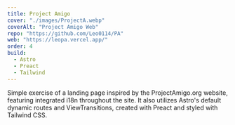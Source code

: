 ```yaml
---
title: Project Amigo
cover: "./images/ProjectA.webp"
coverAlt: "Project Amigo Web"
repo: "https://github.com/Leo0114/PA"
web: "https://leopa.vercel.app/"
order: 4
build:
  - Astro
  - Preact
  - Tailwind
---
```


Simple exercise of a landing page inspired by the ProjectAmigo.org website, featuring integrated i18n throughout the site. It also utilizes Astro's default dynamic routes and ViewTransitions, created with Preact and styled with Tailwind CSS.
